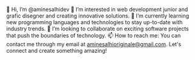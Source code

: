 👋 Hi, I’m @aminesalhidev
👀 I’m interested in web development junior and grafic disegner and creating innovative solutions.
🌱 I’m currently learning new programming languages and technologies to stay up-to-date with industry trends.
💞️ I’m looking to collaborate on exciting software projects that push the boundaries of technology.
📫 How to reach me: You can contact me through my email at aminesalhioriginale@gmail.com. Let's connect and create something amazing!
<!---
aminesalhidev/aminesalhidev is a ✨ special ✨ repository because its `README.md` (this file) appears on your GitHub profile.
You can click the Preview link to take a look at your changes.
--->
